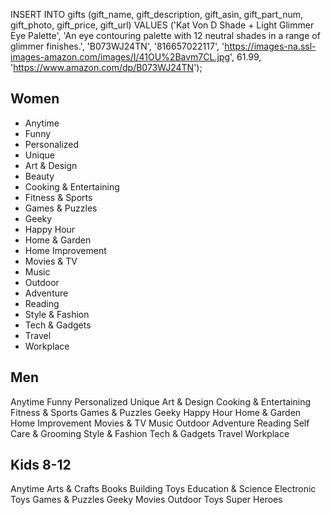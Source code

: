 INSERT INTO gifts (gift_name, gift_description, gift_asin, gift_part_num, gift_photo, gift_price, gift_url)
VALUES ('Kat Von D Shade + Light Glimmer Eye Palette', 'An eye contouring palette with 12 neutral shades in a range of glimmer finishes.',
'B073WJ24TN', '816657022117', 'https://images-na.ssl-images-amazon.com/images/I/41OU%2Bavm7CL.jpg', 61.99, 'https://www.amazon.com/dp/B073WJ24TN');


## Women
- Anytime
- Funny
- Personalized
- Unique
- Art & Design
- Beauty
- Cooking & Entertaining
- Fitness & Sports
- Games & Puzzles
- Geeky
- Happy Hour
- Home & Garden
- Home Improvement
- Movies & TV
- Music
- Outdoor
- Adventure
- Reading
- Style & Fashion
- Tech & Gadgets
- Travel
- Workplace


## Men
Anytime
Funny
Personalized
Unique
Art & Design
Cooking & Entertaining
Fitness & Sports
Games & Puzzles
Geeky
Happy Hour
Home & Garden
Home Improvement
Movies & TV
Music
Outdoor
Adventure
Reading
Self Care & Grooming
Style & Fashion
Tech & Gadgets
Travel
Workplace

## Kids 8-12
Anytime
Arts & Crafts
Books
Building Toys
Education & Science
Electronic Toys
Games & Puzzles
Geeky
Movies
Outdoor Toys
Super Heroes
